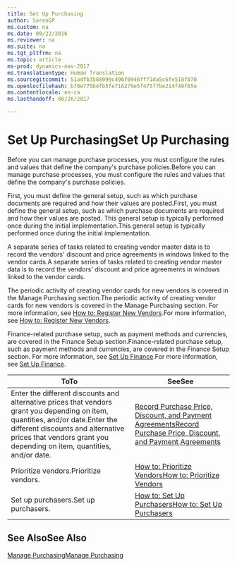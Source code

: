 ```yaml
---
title: Set Up Purchasing
author: SorenGP
ms.custom: na
ms.date: 09/22/2016
ms.reviewer: na
ms.suite: na
ms.tgt_pltfrm: na
ms.topic: article
ms-prod: dynamics-nav-2017
ms.translationtype: Human Translation
ms.sourcegitcommit: 51adfb3588099c496f0946ff71da5c6fe518f070
ms.openlocfilehash: b70e775b4fb5fe716279e5f475f7be214f49f65e
ms.contentlocale: en-ca
ms.lasthandoff: 06/26/2017

---
```


# <a name="set-up-purchasing"></a><span data-ttu-id="372fb-102">Set Up Purchasing</span><span class="sxs-lookup"><span data-stu-id="372fb-102">Set Up Purchasing</span></span>
<span data-ttu-id="372fb-103">Before you can manage purchase processes, you must configure the rules and values that define the company's purchase policies.</span><span class="sxs-lookup"><span data-stu-id="372fb-103">Before you can manage purchase processes, you must configure the rules and values that define the company's purchase policies.</span></span>

<span data-ttu-id="372fb-104">First, you must define the general setup, such as which purchase documents are required and how their values are posted.</span><span class="sxs-lookup"><span data-stu-id="372fb-104">First, you must define the general setup, such as which purchase documents are required and how their values are posted.</span></span> <span data-ttu-id="372fb-105">This general setup is typically performed once during the initial implementation.</span><span class="sxs-lookup"><span data-stu-id="372fb-105">This general setup is typically performed once during the initial implementation.</span></span>

<span data-ttu-id="372fb-106">A separate series of tasks related to creating vendor master data is to record the vendors' discount and price agreements in windows linked to the vendor cards.</span><span class="sxs-lookup"><span data-stu-id="372fb-106">A separate series of tasks related to creating vendor master data is to record the vendors' discount and price agreements in windows linked to the vendor cards.</span></span>

<span data-ttu-id="372fb-107">The periodic activity of creating vendor cards for new vendors is covered in the Manage Purchasing section.</span><span class="sxs-lookup"><span data-stu-id="372fb-107">The periodic activity of creating vendor cards for new vendors is covered in the Manage Purchasing section.</span></span> <span data-ttu-id="372fb-108">For more information, see [How to: Register New Vendors](purchasing-how-register-new-vendors.md).</span><span class="sxs-lookup"><span data-stu-id="372fb-108">For more information, see [How to: Register New Vendors](purchasing-how-register-new-vendors.md).</span></span>

<span data-ttu-id="372fb-109">Finance-related purchase setup, such as payment methods and currencies, are covered in the Finance Setup section.</span><span class="sxs-lookup"><span data-stu-id="372fb-109">Finance-related purchase setup, such as payment methods and currencies, are covered in the Finance Setup section.</span></span> <span data-ttu-id="372fb-110">For more information, see [Set Up Finance](finance-setup-setup-finance-setup.md).</span><span class="sxs-lookup"><span data-stu-id="372fb-110">For more information, see [Set Up Finance](finance-setup-setup-finance-setup.md).</span></span>

|<span data-ttu-id="372fb-111">To</span><span class="sxs-lookup"><span data-stu-id="372fb-111">To</span></span> |<span data-ttu-id="372fb-112">See</span><span class="sxs-lookup"><span data-stu-id="372fb-112">See</span></span> |
|---|----|
|<span data-ttu-id="372fb-113">Enter the different discounts and alternative prices that vendors grant you depending on item, quantities, and/or date.</span><span class="sxs-lookup"><span data-stu-id="372fb-113">Enter the different discounts and alternative prices that vendors grant you depending on item, quantities, and/or date.</span></span>|[<span data-ttu-id="372fb-114">Record Purchase Price, Discount, and Payment Agreements</span><span class="sxs-lookup"><span data-stu-id="372fb-114">Record Purchase Price, Discount, and Payment Agreements</span></span>](purchasing-how-record-purchase-price-discount-payment-agreements.md)|
|<span data-ttu-id="372fb-115">Prioritize vendors.</span><span class="sxs-lookup"><span data-stu-id="372fb-115">Prioritize vendors.</span></span>|[<span data-ttu-id="372fb-116">How to: Prioritize Vendors</span><span class="sxs-lookup"><span data-stu-id="372fb-116">How to: Prioritize Vendors</span></span>](purchasing-how-prioritize-vendors.md)|
|<span data-ttu-id="372fb-117">Set up purchasers.</span><span class="sxs-lookup"><span data-stu-id="372fb-117">Set up purchasers.</span></span>|[<span data-ttu-id="372fb-118">How to: Set Up Purchasers</span><span class="sxs-lookup"><span data-stu-id="372fb-118">How to: Set Up Purchasers</span></span>](purchasing-how-setup-purchasers.md)|

## <a name="see-also"></a><span data-ttu-id="372fb-119">See Also</span><span class="sxs-lookup"><span data-stu-id="372fb-119">See Also</span></span>
[<span data-ttu-id="372fb-120">Manage Purchasing</span><span class="sxs-lookup"><span data-stu-id="372fb-120">Manage Purchasing</span></span>](purchasing-manage-purchasing.md)

